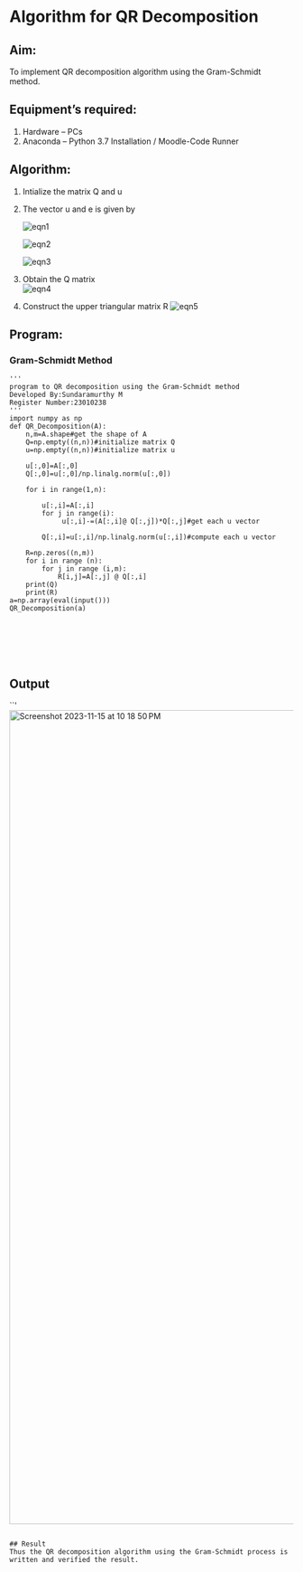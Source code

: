 # Algorithm for QR Decomposition
## Aim:
To implement QR decomposition algorithm using the Gram-Schmidt method.
## Equipment’s required:
1.	Hardware – PCs
2.	Anaconda – Python 3.7 Installation / Moodle-Code Runner
## Algorithm:
1.	Intialize the matrix Q and u
2.	The vector u and e is given by

    ![eqn1](./ex4.jpg)

    ![eqn2](./ex6.jpg)

    ![eqn3](./ex3.jpg)

3.	Obtain the Q matrix   
    ![eqn4](./ex1.jpg)
4.	Construct the upper triangular matrix R
    ![eqn5](./ex2.jpg)



## Program:
### Gram-Schmidt Method
```
'''
program to QR decomposition using the Gram-Schmidt method
Developed By:Sundaramurthy M
Register Number:23010238
'''
import numpy as np
def QR_Decomposition(A):
    n,m=A.shape#get the shape of A
    Q=np.empty((n,n))#initialize matrix Q
    u=np.empty((n,n))#initialize matrix u
    
    u[:,0]=A[:,0]
    Q[:,0]=u[:,0]/np.linalg.norm(u[:,0])
    
    for i in range(1,n):
         
        u[:,i]=A[:,i]
        for j in range(i):
             u[:,i]-=(A[:,i]@ Q[:,j])*Q[:,j]#get each u vector
             
        Q[:,i]=u[:,i]/np.linalg.norm(u[:,i])#compute each u vector
        
    R=np.zeros((n,m))
    for i in range (n):
        for j in range (i,m):
            R[i,j]=A[:,j] @ Q[:,i]
    print(Q)
    print(R)
a=np.array(eval(input()))
QR_Decomposition(a)







```

## Output
``'
<img width="1440" alt="Screenshot 2023-11-15 at 10 18 50 PM" src="https://github.com/Murthy46/QRdecomposition/assets/145112768/42f21f40-4cd8-4731-9f71-2a0223159ab5">


```

## Result
Thus the QR decomposition algorithm using the Gram-Schmidt process is written and verified the result.
